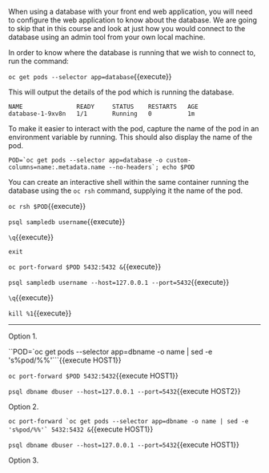 When using a database with your front end web application, you will need to configure the web application to know about the database. We are going to skip that in this course and look at just how you would connect to the database using an admin tool from your own local machine.

In order to know where the database is running that we wish to connect to, run the command:

``oc get pods --selector app=database``{{execute}}

This will output the details of the pod which is running the database.

```
NAME               READY     STATUS    RESTARTS   AGE
database-1-9xv8n   1/1       Running   0          1m
```

To make it easier to interact with the pod, capture the name of the pod in an environment variable by running. This should also display the name of the pod.

``POD=`oc get pods --selector app=database -o custom-columns=name:.metadata.name --no-headers`; echo $POD``

You can create an interactive shell within the same container running the database using the ``oc rsh`` command, supplying it the name of the pod.

``oc rsh $POD``{{execute}}

``psql sampledb username``{{execute}}

``\q``{{execute}}

``exit``

``oc port-forward $POD 5432:5432 &``{{execute}}

``psql sampledb username --host=127.0.0.1 --port=5432``{{execute}}

``\q``{{execute}}

``kill %1``{{execute}}



-----

Option 1.

``POD=`oc get pods --selector app=dbname -o name | sed -e 's%pod/%%'```{{execute HOST1}}

``oc port-forward $POD 5432:5432``{{execute HOST1}}

``psql dbname dbuser --host=127.0.0.1 --port=5432``{{execute HOST2}}

Option 2.

``oc port-forward `oc get pods --selector app=dbname -o name | sed -e 's%pod/%%'` 5432:5432 &``{{execute HOST1}}

``psql dbname dbuser --host=127.0.0.1 --port=5432``{{execute HOST1}}

Option 3.

